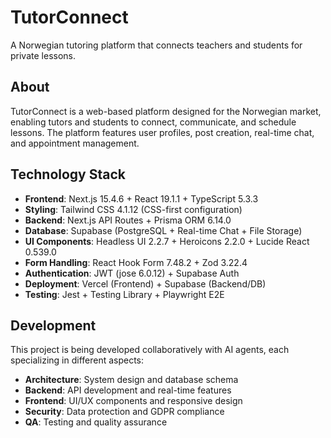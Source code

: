 # TutorConnect

A Norwegian tutoring platform that connects teachers and students for private lessons.

## About

TutorConnect is a web-based platform designed for the Norwegian market, enabling tutors and students to connect, communicate, and schedule lessons. The platform features user profiles, post creation, real-time chat, and appointment management.

## Technology Stack

- **Frontend**: Next.js 15.4.6 + React 19.1.1 + TypeScript 5.3.3
- **Styling**: Tailwind CSS 4.1.12 (CSS-first configuration)
- **Backend**: Next.js API Routes + Prisma ORM 6.14.0
- **Database**: Supabase (PostgreSQL + Real-time Chat + File Storage)
- **UI Components**: Headless UI 2.2.7 + Heroicons 2.2.0 + Lucide React 0.539.0
- **Form Handling**: React Hook Form 7.48.2 + Zod 3.22.4
- **Authentication**: JWT (jose 6.0.12) + Supabase Auth
- **Deployment**: Vercel (Frontend) + Supabase (Backend/DB)
- **Testing**: Jest + Testing Library + Playwright E2E

## Development

This project is being developed collaboratively with AI agents, each specializing in different aspects:

- **Architecture**: System design and database schema
- **Backend**: API development and real-time features
- **Frontend**: UI/UX components and responsive design
- **Security**: Data protection and GDPR compliance
- **QA**: Testing and quality assurance